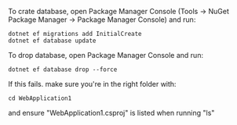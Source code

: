 
To crate database, open Package Manager Console (Tools -> NuGet Package Manager -> Package Manager Console) and run: 
```
dotnet ef migrations add InitialCreate
dotnet ef database update
```
To drop database, open Package Manager Console and run:
```
dotnet ef database drop --force
```
If this fails. make sure you're in the right folder with:
```
cd WebApplication1
```
and ensure "WebApplication1.csproj" is listed when running "ls"
